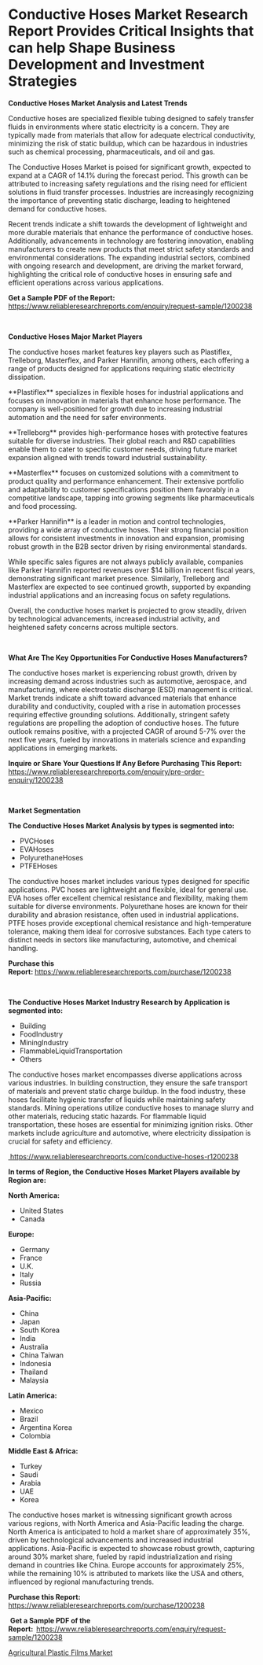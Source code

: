 <p><h1>Conductive Hoses Market Research Report Provides Critical Insights that can help Shape Business Development and Investment Strategies</h1></p><p><strong>Conductive Hoses Market Analysis and Latest Trends</strong></p>
<p><p>Conductive hoses are specialized flexible tubing designed to safely transfer fluids in environments where static electricity is a concern. They are typically made from materials that allow for adequate electrical conductivity, minimizing the risk of static buildup, which can be hazardous in industries such as chemical processing, pharmaceuticals, and oil and gas.</p><p>The Conductive Hoses Market is poised for significant growth, expected to expand at a CAGR of 14.1% during the forecast period. This growth can be attributed to increasing safety regulations and the rising need for efficient solutions in fluid transfer processes. Industries are increasingly recognizing the importance of preventing static discharge, leading to heightened demand for conductive hoses.</p><p>Recent trends indicate a shift towards the development of lightweight and more durable materials that enhance the performance of conductive hoses. Additionally, advancements in technology are fostering innovation, enabling manufacturers to create new products that meet strict safety standards and environmental considerations. The expanding industrial sectors, combined with ongoing research and development, are driving the market forward, highlighting the critical role of conductive hoses in ensuring safe and efficient operations across various applications.</p></p>
<p><strong>Get a Sample PDF of the Report:&nbsp;</strong> <a href="https://www.reliableresearchreports.com/enquiry/request-sample/1200238?utm_campaign=2954&utm_medium=2&utm_source=Github&utm_content=ia&utm_term=31032025&utm_id=conductive-hoses">https://www.reliableresearchreports.com/enquiry/request-sample/1200238</a></p>
<p>&nbsp;</p>
<p><strong>Conductive Hoses Major Market Players</strong></p>
<p><p>The conductive hoses market features key players such as Plastiflex, Trelleborg, Masterflex, and Parker Hannifin, among others, each offering a range of products designed for applications requiring static electricity dissipation. </p><p>**Plastiflex** specializes in flexible hoses for industrial applications and focuses on innovation in materials that enhance hose performance. The company is well-positioned for growth due to increasing industrial automation and the need for safer environments. </p><p>**Trelleborg** provides high-performance hoses with protective features suitable for diverse industries. Their global reach and R&D capabilities enable them to cater to specific customer needs, driving future market expansion aligned with trends toward industrial sustainability.</p><p>**Masterflex** focuses on customized solutions with a commitment to product quality and performance enhancement. Their extensive portfolio and adaptability to customer specifications position them favorably in a competitive landscape, tapping into growing segments like pharmaceuticals and food processing.</p><p>**Parker Hannifin** is a leader in motion and control technologies, providing a wide array of conductive hoses. Their strong financial position allows for consistent investments in innovation and expansion, promising robust growth in the B2B sector driven by rising environmental standards.</p><p>While specific sales figures are not always publicly available, companies like Parker Hannifin reported revenues over $14 billion in recent fiscal years, demonstrating significant market presence. Similarly, Trelleborg and Masterflex are expected to see continued growth, supported by expanding industrial applications and an increasing focus on safety regulations.</p><p>Overall, the conductive hoses market is projected to grow steadily, driven by technological advancements, increased industrial activity, and heightened safety concerns across multiple sectors.</p></p>
<p>&nbsp;</p>
<p><strong>What Are The Key Opportunities For Conductive Hoses Manufacturers?</strong></p>
<p><p>The conductive hoses market is experiencing robust growth, driven by increasing demand across industries such as automotive, aerospace, and manufacturing, where electrostatic discharge (ESD) management is critical. Market trends indicate a shift toward advanced materials that enhance durability and conductivity, coupled with a rise in automation processes requiring effective grounding solutions. Additionally, stringent safety regulations are propelling the adoption of conductive hoses. The future outlook remains positive, with a projected CAGR of around 5-7% over the next five years, fueled by innovations in materials science and expanding applications in emerging markets.</p></p>
<p><strong>Inquire or Share Your Questions If Any Before Purchasing This Report:</strong> <a href="https://www.reliableresearchreports.com/enquiry/pre-order-enquiry/1200238?utm_campaign=2954&utm_medium=2&utm_source=Github&utm_content=ia&utm_term=31032025&utm_id=conductive-hoses">https://www.reliableresearchreports.com/enquiry/pre-order-enquiry/1200238</a></p>
<p>&nbsp;</p>
<p><strong>Market Segmentation</strong></p>
<p><strong>The Conductive Hoses Market Analysis by types is segmented into:</strong></p>
<p><ul><li>PVCHoses</li><li>EVAHoses</li><li>PolyurethaneHoses</li><li>PTFEHoses</li></ul></p>
<p><p>The conductive hoses market includes various types designed for specific applications. PVC hoses are lightweight and flexible, ideal for general use. EVA hoses offer excellent chemical resistance and flexibility, making them suitable for diverse environments. Polyurethane hoses are known for their durability and abrasion resistance, often used in industrial applications. PTFE hoses provide exceptional chemical resistance and high-temperature tolerance, making them ideal for corrosive substances. Each type caters to distinct needs in sectors like manufacturing, automotive, and chemical handling.</p></p>
<p><strong>Purchase this Report:&nbsp;</strong><a href="https://www.reliableresearchreports.com/purchase/1200238?utm_campaign=2954&utm_medium=2&utm_source=Github&utm_content=ia&utm_term=31032025&utm_id=conductive-hoses">https://www.reliableresearchreports.com/purchase/1200238</a></p>
<p>&nbsp;</p>
<p><strong>The Conductive Hoses Market Industry Research by Application is segmented into:</strong></p>
<p><ul><li>Building</li><li>FoodIndustry</li><li>MiningIndustry</li><li>FlammableLiquidTransportation</li><li>Others</li></ul></p>
<p><p>The conductive hoses market encompasses diverse applications across various industries. In building construction, they ensure the safe transport of materials and prevent static charge buildup. In the food industry, these hoses facilitate hygienic transfer of liquids while maintaining safety standards. Mining operations utilize conductive hoses to manage slurry and other materials, reducing static hazards. For flammable liquid transportation, these hoses are essential for minimizing ignition risks. Other markets include agriculture and automotive, where electricity dissipation is crucial for safety and efficiency.</p></p>
<p><a href="https://www.reliableresearchreports.com/conductive-hoses-r1200238?utm_campaign=2954&utm_medium=2&utm_source=Github&utm_content=ia&utm_term=31032025&utm_id=conductive-hoses">&nbsp;https://www.reliableresearchreports.com/conductive-hoses-r1200238</a></p>
<p><strong>In terms of Region, the Conductive Hoses Market Players available by Region are:</strong></p>
<p>
    <p> <strong> North America: </strong>
        <ul>
            <li>United States</li>
            <li>Canada</li>
        </ul>
        </p> 
    <p> <strong> Europe: </strong>
        <ul>
            <li>Germany</li>
            <li>France</li>
            <li>U.K.</li>
            <li>Italy</li>
            <li>Russia</li>
        </ul>
        </p> 
    <p> <strong> Asia-Pacific: </strong>
        <ul>
            <li>China</li>
            <li>Japan</li>
            <li>South Korea</li>
            <li>India</li>
            <li>Australia</li>
            <li>China Taiwan</li>
            <li>Indonesia</li>
            <li>Thailand</li>
            <li>Malaysia</li>
        </ul>
        </p> 
    <p> <strong> Latin America: </strong>
        <ul>
            <li>Mexico</li>
            <li>Brazil</li>
            <li>Argentina Korea</li>
            <li>Colombia</li>
        </ul>
        </p> 
    <p> <strong> Middle East & Africa: </strong>
        <ul>
            <li>Turkey</li>
            <li>Saudi</li>
            <li>Arabia</li>
            <li>UAE</li>
            <li>Korea</li>
        </ul>
    </p>
    </p>
<p><p>The conductive hoses market is witnessing significant growth across various regions, with North America and Asia-Pacific leading the charge. North America is anticipated to hold a market share of approximately 35%, driven by technological advancements and increased industrial applications. Asia-Pacific is expected to showcase robust growth, capturing around 30% market share, fueled by rapid industrialization and rising demand in countries like China. Europe accounts for approximately 25%, while the remaining 10% is attributed to markets like the USA and others, influenced by regional manufacturing trends.</p></p>
<p><strong>Purchase this Report: </strong><a href="https://www.reliableresearchreports.com/purchase/1200238?utm_campaign=2954&utm_medium=2&utm_source=Github&utm_content=ia&utm_term=31032025&utm_id=conductive-hoses">https://www.reliableresearchreports.com/purchase/1200238</a></p>
<p>&nbsp;<strong>Get a Sample PDF of the Report:&nbsp;&nbsp;</strong><a href="https://www.reliableresearchreports.com/enquiry/request-sample/1200238?utm_campaign=2954&utm_medium=2&utm_source=Github&utm_content=ia&utm_term=31032025&utm_id=conductive-hoses">https://www.reliableresearchreports.com/enquiry/request-sample/1200238</a></p>
<p><strong></strong></p>
<p><p><a href="https://github.com/tselahiara/Market-Research-Report-List-1/blob/main/agricultural-plastic-films-market.md?utm_campaign=2954&utm_medium=2&utm_source=Github&utm_content=ia&utm_term=31032025&utm_id=conductive-hoses">Agricultural Plastic Films Market</a></p></p>